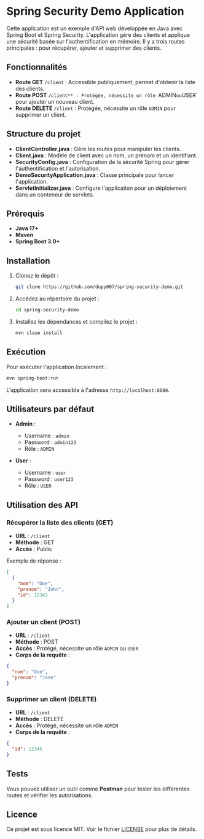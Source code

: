 
# Spring Security Demo Application

Cette application est un exemple d'API web développée en Java avec Spring Boot et Spring Security. L'application gère des clients et applique une sécurité basée sur l'authentification en mémoire. Il y a trois routes principales : pour récupérer, ajouter et supprimer des clients. 

## Fonctionnalités

- **Route GET** `/client` : Accessible publiquement, permet d'obtenir la liste des clients.
- **Route POST** `/client** : Protégée, nécessite un rôle `ADMIN` ou `USER` pour ajouter un nouveau client.
- **Route DELETE** `/client` : Protégée, nécessite un rôle `ADMIN` pour supprimer un client.

## Structure du projet

- **ClientController.java** : Gère les routes pour manipuler les clients.
- **Client.java** : Modèle de client avec un nom, un prénom et un identifiant.
- **SecurityConfig.java** : Configuration de la sécurité Spring pour gérer l'authentification et l'autorisation.
- **DemoSecurityApplication.java** : Classe principale pour lancer l'application.
- **ServletInitializer.java** : Configure l'application pour un déploiement dans un conteneur de servlets.

## Prérequis

- **Java 17+**
- **Maven**
- **Spring Boot 3.0+**

## Installation

1. Clonez le dépôt :
   ```bash
   git clone https://github.com/dupy007/spring-security-demo.git
   ```

2. Accédez au répertoire du projet :
   ```bash
   cd spring-security-demo
   ```

3. Installez les dépendances et compilez le projet :
   ```bash
   mvn clean install
   ```

## Exécution

Pour exécuter l'application localement :

```bash
mvn spring-boot:run
```

L'application sera accessible à l'adresse `http://localhost:8080`.

## Utilisateurs par défaut

- **Admin** : 
  - Username : `admin`
  - Password : `admin123`
  - Rôle : `ADMIN`
  
- **User** : 
  - Username : `user`
  - Password : `user123`
  - Rôle : `USER`

## Utilisation des API

### Récupérer la liste des clients (GET)

- **URL** : `/client`
- **Méthode** : GET
- **Accès** : Public

Exemple de réponse :

```json
[
  {
    "nom": "Doe",
    "prenom": "John",
    "id": 12345
  }
]
```

### Ajouter un client (POST)

- **URL** : `/client`
- **Méthode** : POST
- **Accès** : Protégé, nécessite un rôle `ADMIN` ou `USER`
- **Corps de la requête** :

```json
{
  "nom": "Doe",
  "prenom": "Jane"
}
```

### Supprimer un client (DELETE)

- **URL** : `/client`
- **Méthode** : DELETE
- **Accès** : Protégé, nécessite un rôle `ADMIN`
- **Corps de la requête** :

```json
{
  "id": 12345
}
```

## Tests

Vous pouvez utiliser un outil comme **Postman** pour tester les différentes routes et vérifier les autorisations.

## Licence

Ce projet est sous licence MIT. Voir le fichier [LICENSE](LICENSE) pour plus de détails.
